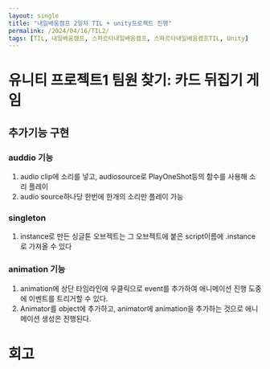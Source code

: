 ```yaml
---
layout: single
title: "내일배움캠프 2일차 TIL + unity프로젝트 진행"
permalink: /2024/04/16/TIL2/
tags: [TIL, 내일배움캠프, 스파르타내일배움캠프, 스파르타내일배움캠프TIL, Unity]
---
```


# 유니티 프로젝트1 팀원 찾기: 카드 뒤집기 게임
## 추가기능 구현
### auddio 기능
  1. audio clip에 소리를 넣고, audiosource로 PlayOneShot등의 함수를 사용해 소리 플레이
  2. audio source하나당 한번에 한개의 소리만 플레이 가능

### singleton
  1. instance로 만든 싱글톤 오브젝트는 그 오브젝트에 붙은 script이름에 .instance로 가져올 수 있다

### animation 기능
  1. animation에 상단 타임라인에 우클릭으로 event를 추가하여 애니메이션 진행 도중에 이벤트를 트리거할 수 있다.
  2. Animator를 object에 추가하고, animator에 animation을 추가하는 것으로 애니메이션 생성은 진행된다.

# 회고
